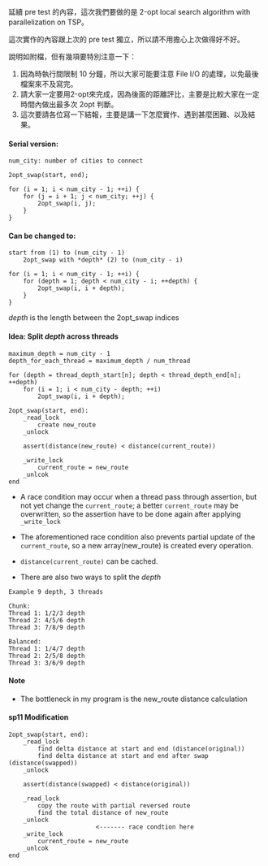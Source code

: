 延續 pre test 的內容，這次我們要做的是 2-opt local search algorithm with parallelization on TSP。

這次實作的內容跟上次的 pre test 獨立，所以請不用擔心上次做得好不好。

說明如附檔，但有幾項要特別注意一下：
1. 因為時執行間限制 10 分鐘，所以大家可能要注意 File I/O 的處理，以免最後檔案來不及寫完。
2. 請大家一定要用2-opt來完成，因為後面的距離評比，主要是比較大家在一定時間內做出最多次 2opt 判斷。
3. 這次要請各位寫一下結報，主要是講一下怎麼實作、遇到甚麼困難、以及結果。


#### Serial version:

```
num_city: number of cities to connect

2opt_swap(start, end);

for (i = 1; i < num_city - 1; ++i) {
	for (j = i + 1; j < num_city; ++j) {
		2opt_swap(i, j);
	}
}
```

#### Can be changed to:

```
start from (1) to (num_city - 1)
	2opt_swap with *depth* (2) to (num_city - i)

for (i = 1; i < num_city - 1; ++i) {
	for (depth = 1; depth < num_city - i; ++depth) {
		2opt_swap(i, i + depth);
	}
}
```
*depth* is the length between the 2opt_swap indices


#### Idea: Split *depth* across threads

```
maximum_depth = num_city - 1
depth_for_each_thread = maximum_depth / num_thread

for (depth = thread_depth_start[n]; depth < thread_depth_end[n]; ++depth) 
	for (i = 1; i < num_city - depth; ++i) 
		2opt_swap(i, i + depth);

2opt_swap(start, end):
	_read_lock
		create new_route
	_unlock

	assert(distance(new_route) < distance(current_route))
	
	_write_lock
		current_route = new_route
	_unlcok
end

```


* A race condition may occur when a thread pass through assertion,
but not yet change the `current_route`; a better `current_route` may 
be overwritten, so the assertion have to be done again after applying
`_write_lock`


* The aforementioned race condition also prevents partial update of 
the `current_route`, so a new array(new_route) is created every operation.


* `distance(current_route)` can be cached.


* There are also two ways to split the *depth*
```
Example 9 depth, 3 threads

Chunk: 
Thread 1: 1/2/3 depth
Thread 2: 4/5/6 depth
Thread 3: 7/8/9 depth

Balanced:
Thread 1: 1/4/7 depth
Thread 2: 2/5/8 depth
Thread 3: 3/6/9 depth
```

#### Note

* The bottleneck in my program is the new_route distance calculation

#### sp11 Modification
```
2opt_swap(start, end):
	_read_lock
		find delta distance at start and end (distance(original))
		find delta distance at start and end after swap (distance(swapped))
	_unlock
	
	assert(distance(swapped) < distance(original))
	
	_read_lock
		copy the route with partial reversed route
		find the total distance of new_route
	_unlock
						<------- race condtion here
	_write_lock
		current_route = new_route
	_unlcok
end
```
